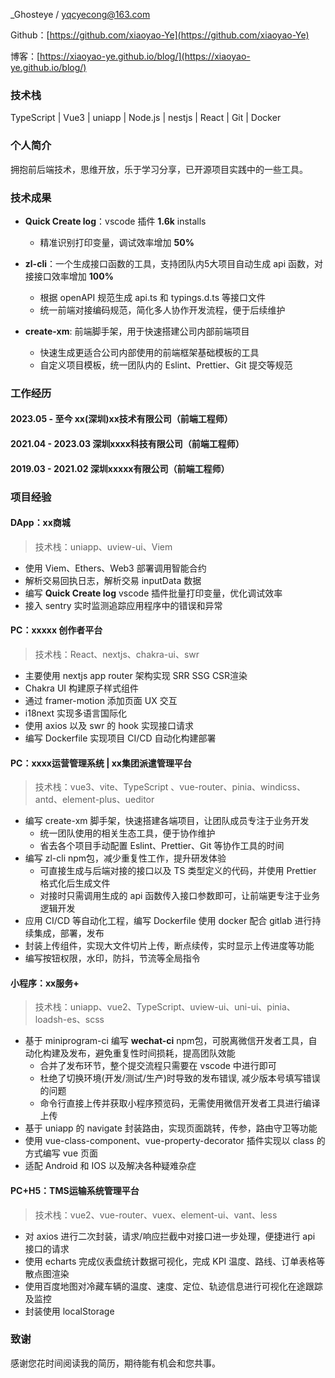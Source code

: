 _Ghosteye / <yqcyecong@163.com>

Github：[https://github.com/xiaoyao-Ye](https://github.com/xiaoyao-Ye)

博客：[https://xiaoyao-ye.github.io/blog/](https://xiaoyao-ye.github.io/blog/)

### 技术栈

TypeScript | Vue3 | uniapp | Node.js | nestjs | React | Git | Docker

### 个人简介

拥抱前后端技术，思维开放，乐于学习分享，已开源项目实践中的一些工具。

### 技术成果

- **Quick Create log**：vscode 插件 **1.6k** installs
  - 精准识别打印变量，调试效率增加 **50%**

- **zl-cli**：一个生成接口函数的工具，支持团队内5大项目自动生成 api 函数，对接接口效率增加 **100%**
  - 根据 openAPI 规范生成 api.ts 和 typings.d.ts 等接口文件
  - 统一前端对接编码规范，简化多人协作开发流程，便于后续维护

- **create-xm**: 前端脚手架，用于快速搭建公司内部前端项目
  - 快速生成更适合公司内部使用的前端框架基础模板的工具
  - 自定义项目模板，统一团队内的 Eslint、Prettier、Git 提交等规范

### 工作经历

#### 2023.05 - 至今  xx(深圳)xx技术有限公司（前端工程师）

#### 2021.04 - 2023.03  深圳xxxx科技有限公司（前端工程师）

#### 2019.03 - 2021.02  深圳xxxxx有限公司（前端工程师）

### 项目经验

#### DApp：xx商城

> 技术栈：uniapp、uview-ui、Viem

- 使用 Viem、Ethers、Web3 部署调用智能合约
- 解析交易回执日志，解析交易 inputData 数据
- 编写 **Quick Create log** vscode 插件批量打印变量，优化调试效率
- 接入 sentry 实时监测追踪应用程序中的错误和异常

#### PC：xxxxx 创作者平台

> 技术栈：React、nextjs、chakra-ui、swr

- 主要使用 nextjs app router 架构实现 SRR SSG CSR渲染
- Chakra UI 构建原子样式组件
- 通过 framer-motion 添加页面 UX 交互
- i18next 实现多语言国际化
- 使用 axios 以及 swr 的 hook 实现接口请求
- 编写 Dockerfile 实现项目 CI/CD 自动化构建部署

#### PC：xxxx运营管理系统  | xx集团派遣管理平台

> 技术栈：vue3、vite、TypeScript 、vue-router、pinia、windicss、antd、element-plus、ueditor

- 编写 create-xm 脚手架，快速搭建各端项目，让团队成员专注于业务开发
  - 统一团队使用的相关生态工具，便于协作维护
  - 省去各个项目手动配置 Eslint、Prettier、Git 等协作工具的时间
- 编写 zl-cli npm包，减少重复性工作，提升研发体验
  - 可直接生成与后端对接的接口以及 TS 类型定义的代码，并使用 Prettier 格式化后生成文件
  - 对接时只需调用生成的 api 函数传入接口参数即可，让前端更专注于业务逻辑开发
- 应用 CI/CD 等自动化工程，编写 Dockerfile 使用 docker 配合 gitlab 进行持续集成，部署，发布
- 封装上传组件，实现大文件切片上传，断点续传，实时显示上传进度等功能
- 编写按钮权限，水印，防抖，节流等全局指令

#### 小程序：xx服务+

> 技术栈：uniapp、vue2、TypeScript、uview-ui、uni-ui、pinia、loadsh-es、scss

- 基于 miniprogram-ci 编写 **wechat-ci** npm包，可脱离微信开发者工具，自动化构建及发布，避免重复性时间损耗，提高团队效能
  - 合并了发布环节，整个提交流程只需要在 vscode 中进行即可
  - 杜绝了切换环境(开发/测试/生产)时导致的发布错误, 减少版本号填写错误的问题
  - 命令行直接上传并获取小程序预览码，无需使用微信开发者工具进行编译上传
- 基于 uniapp 的 navigate 封装路由，实现页面跳转，传参，路由守卫等功能
- 使用 vue-class-component、vue-property-decorator 插件实现以 class 的方式编写 vue 页面
- 适配 Android 和 IOS 以及解决各种疑难杂症

#### PC+H5：TMS运输系统管理平台

> 技术栈：vue2、vue-router、vuex、element-ui、vant、less

- 对 axios 进行二次封装，请求/响应拦截中对接口进一步处理，便捷进行 api 接口的请求
- 使用 echarts 完成仪表盘统计数据可视化，完成 KPI 温度、路线、订单表格等散点图渲染
- 使用百度地图对冷藏车辆的温度、速度、定位、轨迹信息进行可视化在途跟踪及监控
- 封装使用 localStorage

### 致谢

感谢您花时间阅读我的简历，期待能有机会和您共事。
